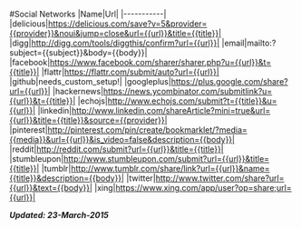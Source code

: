 #Social Networks
|Name|Url|
|-----------|
|delicious|https://delicious.com/save?v=5&provider={{provider}}&noui&jump=close&url={{url}}&title={{title}}|
|digg|http://digg.com/tools/diggthis/confirm?url={{url}}|
|email|mailto:?subject={{subject}}&body={{body}}|
|facebook|https://www.facebook.com/sharer/sharer.php?u={{url}}&t={{title}}|
|flattr|https://flattr.com/submit/auto?url={{url}}|
|github|needs_custom_setup!|
|googleplus|https://plus.google.com/share?url={{url}}|
|hackernews|https://news.ycombinator.com/submitlink?u={{url}}&t={{title}}|
|echojs|http://www.echojs.com/submit?t={{title}}&u={{url}}|
|linkedin|http://www.linkedin.com/shareArticle?mini=true&url={{url}}&title={{title}}&source={{provider}}|
|pinterest|http://pinterest.com/pin/create/bookmarklet/?media={{media}}&url={{url}}&is_video=false&description={{body}}|
|reddit|http://reddit.com/submit?url={{url}}&title={{title}}|
|stumbleupon|http://www.stumbleupon.com/submit?url={{url}}&title={{title}}|
|tumblr|http://www.tumblr.com/share/link?url={{url}}&name={{title}}&description={{body}}|
|twitter|http://www.twitter.com/share?url={{url}}&text={{body}}|
|xing|https://www.xing.com/app/user?op=share;url={{url}}|

***Updated: 23-March-2015***